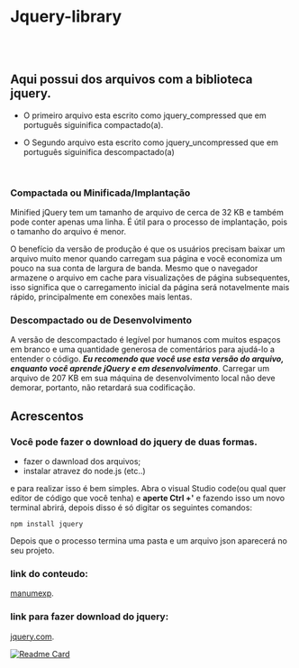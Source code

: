  # Jquery-library
 
 <br> <br>
 
 ## Aqui possui dos arquivos com a biblioteca jquery.
 
 - O primeiro arquivo esta escrito como jquery_compressed
   que em português siguinifica compactado(a).
 
 - O Segundo arquivo esta escrito como jquery_uncompressed
   que em português siguinifica descompactado(a)
 
 <br>
 
 ### Compactada ou Minificada/Implantação
 
Minified jQuery tem um tamanho de arquivo de cerca de 32 KB e também pode conter apenas uma linha. É útil para o processo de      implantação, pois o tamanho do arquivo é menor.
   
O benefício da versão de produção é que os usuários precisam baixar um arquivo muito menor quando carregam sua página e você economiza um pouco na sua conta de largura de banda. Mesmo que o navegador armazene o arquivo em cache para visualizações de página subsequentes, isso significa que o carregamento inicial da página será notavelmente mais rápido, principalmente em conexões mais lentas.

### Descompactado ou de Desenvolvimento

A versão de descompactado é legível por humanos com muitos espaços em branco e uma quantidade generosa de comentários para ajudá-lo a entender o código. ***Eu recomendo que você use esta versão do arquivo, enquanto você aprende jQuery e em desenvolvimento***. Carregar um arquivo de 207 KB em sua máquina de desenvolvimento local não deve demorar, portanto, não retardará sua codificação.


## Acrescentos

### Você pode fazer o download do jquery de duas formas.

- fazer o dawnload dos arquivos;
- instalar atravez do node.js (etc..)

e para realizar isso é bem simples. Abra o visual Studio code(ou qual quer editor de código que você tenha) e **aperte Ctrl +'** e fazendo isso um novo terminal abrirá, depois disso é só digitar os seguintes comandos:

```npm install jquery```

Depois que o processo termina uma pasta e um arquivo json aparecerá no seu projeto.

### link do conteudo: 
[manumexp](https://manumexp.wordpress.com/2013/12/10/jquery-compressed-vs-uncompressed-versions/).
 
### link para fazer download do jquery: 
[jquery.com](https://jquery.com/).

[![Readme Card](https://github-readme-stats.vercel.app/api/pin/?username=JNascimento-droid&repo=github-readme-stats)](https://github.com/anuraghazra/github-readme-stats)
